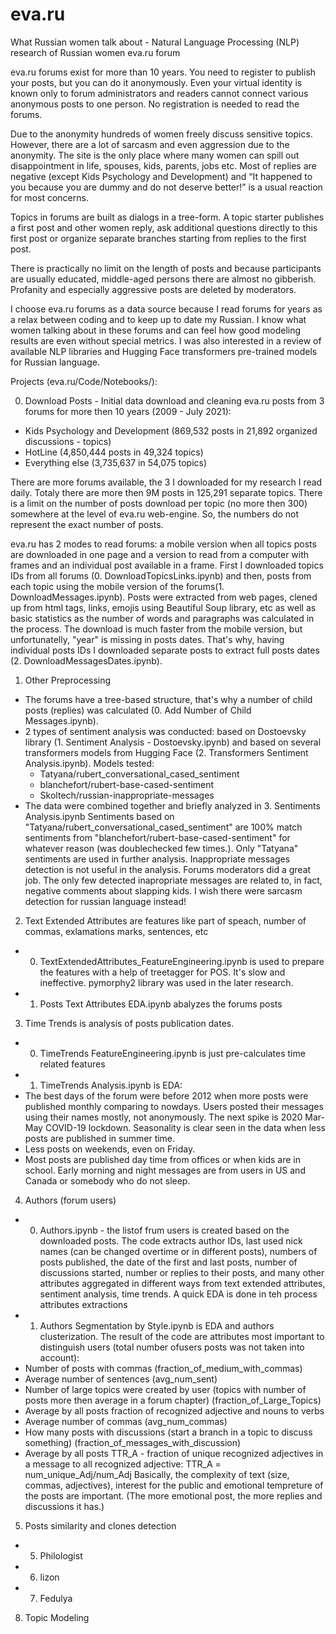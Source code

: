 # eva.ru
What Russian women talk about - Natural Language Processing (NLP) research of Russian women eva.ru forum

eva.ru forums exist for more than 10 years. You need to register to publish your posts, but you can do it anonymously. Even your virtual identity is known only to forum administrators and readers cannot connect various anonymous posts to one person. No registration is needed to read the forums.

Due to the anonymity hundreds of women freely discuss sensitive topics. However, there are a lot of sarcasm and even aggression due to the anonymity. The site is the only place where many women can spill out disappointment in life, spouses, kids, parents, jobs etc. Most of replies are negative (except Kids Psychology and Development) and “It happened to you because you are dummy and do not deserve better!” is a usual reaction for most concerns. 

Topics in forums are built as dialogs in a tree-form. A topic starter publishes a first post and other women reply, ask additional questions directly to this first post or organize separate branches starting from replies to the first post. 

There is practically no limit on the length of posts and because participants are usually educated, middle-aged persons there are almost no gibberish.  Profanity and especially aggressive posts are deleted by moderators. 

I choose eva.ru forums as a data source because I read forums for years as a relax between coding and to keep up to date my Russian. I know what women talking about in these forums and can feel how good modeling results are even without special metrics. I was also interested in a review of available NLP libraries and Hugging Face transformers pre-trained models for Russian language.

Projects (eva.ru/Code/Notebooks/):

0. Download Posts - Initial data download and cleaning eva.ru posts from 3 forums for more then 10 years (2009 - July 2021):
 - Kids Psychology and Development (869,532 posts in 21,892 organized discussions - topics)
 - HotLine (4,850,444 posts in 49,324 topics)
 - Everything else (3,735,637 in 54,075 topics)
 
There are more forums available, the 3 I downloaded for my research I read daily. Totaly there are more then 9M posts in 125,291 separate topics. There is a limit on the number of posts download per topic (no more then 300) somewhere at the level of eva.ru web-engine. So, the numbers do not represent the exact number of posts.
 
eva.ru has 2 modes to read forums: a mobile version when all topics posts are downloaded in one page and a version to read from a computer with frames and an individual post available in a frame. First I downloaded topics IDs from all forums (0. DownloadTopicsLinks.ipynb) and then, posts from each topic using the mobile version of the forums(1. DownloadMessages.ipynb). Posts were extracted from web pages, clened up from html tags, links, emojis using Beautiful Soup library, etc as well as basic statistics as the number of words and paragraphs was calculated in the process. The download is much faster from the mobile version, but unfortunatelly, "year" is missing in posts dates. That's why, having individual posts IDs I downloaded separate posts to extract full posts dates (2. DownloadMessagesDates.ipynb).

1. Other Preprocessing
  - The forums have a tree-based structure, that's why a number of child posts (replies) was calculated (0. Add Number of Child Messages.ipynb).
  - 2 types of sentiment analysis was conducted: based on Dostoevsky library (1. Sentiment Analysis - Dostoevsky.ipynb) and based on several transformers models from Hugging Face (2. Transformers Sentiment Analysis.ipynb). Models tested: 
     - Tatyana/rubert_conversational_cased_sentiment
     - blanchefort/rubert-base-cased-sentiment
     - Skoltech/russian-inappropriate-messages
  - The data were combined together and briefly analyzed in 3. Sentiments Analysis.ipynb Sentiments based on "Tatyana/rubert_conversational_cased_sentiment" are 100% match sentiments from "blanchefort/rubert-base-cased-sentiment" for whatever reason (was doublechecked few times.). Only "Tatyana" sentiments are used in further analysis. Inappropriate messages detection is not useful in the analysis. Forums moderators did a great job. The only few detected inapropriate messages are related to, in fact, negative comments about slapping kids. I wish there were sarcasm detection for russian language instead!

2. Text Extended Attributes are features like part of speach, number of commas, exlamations marks, sentences, etc
 - 0. TextExtendedAttributes_FeatureEngineering.ipynb is used to prepare the features with a help of treetagger for POS. It's slow and ineffective. pymorphy2 library was used in the later research.
 - 1. Posts Text Attributes EDA.ipynb abalyzes the forums posts

3. Time Trends is analysis of posts publication dates. 
 - 0. TimeTrends FeatureEngineering.ipynb is just pre-calculates time related features
 - 1. TimeTrends Analysis.ipynb is EDA:
  - The best days of the forum were before 2012 when more posts were published monthly comparing to nowdays. Users posted their messages using their names mostly, not anonymously. The next spike is 2020 Mar-May COVID-19 lockdown. Seasonality is clear seen in the data when less posts are published in summer time.
  - Less posts on weekends, even on Friday.
  - Most posts are published day time from offices or when kids are in school. Early morning and night messages are from users in US and Canada or somebody who do not sleep.

4. Authors (forum users)
 - 0. Authors.ipynb - the listof frum users is created based on the downloaded posts. The code extracts author IDs, last used nick names (can be changed overtime or in different posts), numbers of posts published, the date of the first and last posts, number of discussions started, number or replies to their posts, and many other attributes aggregated in different ways from text extended attributes, sentiment analysis, time trends. A quick EDA is done in teh process attributes extractions
 - 1. Authors Segmentation by Style.ipynb is EDA and authors clusterization. The result of the code are attributes most important to distinguish users (total number ofusers  posts was not taken into account):
  - Number of posts with commas (fraction_of_medium_with_commas)
  - Average number of sentences (avg_num_sent)
  - Number of large topics were created by user (topics with number of posts more then average in a forum chapter) (fraction_of_Large_Topics)
  - Average by all posts fraction of recognized adjective and nouns to verbs
  - Average number of commas (avg_num_commas)
  - How many posts with discussions (start a branch in a topic to discuss something) (fraction_of_messages_with_discussion)
  - Average by all posts TTR_A - fraction of unique recognized adjectives in a message to all recognized adjective: TTR_A = num_unique_Adj/num_Adj
Basically, the complexity of text (size, commas, adjectives), interest for the public and emotional tempreture of the posts are important. (The more emotional post, the more replies and discussions it has.)

5. Posts similarity and clones detection
  - 5. Philologist
  - 6. lizon
  - 7. Fedulya

8. Topic Modeling
